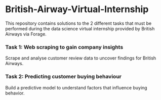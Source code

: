 # British-Airway-Virtual-Internship
This repository contains solutions to the 2 different tasks that must be performed during the data science virtual internship provided by British Airways via Forage.


###  Task 1: Web scraping to gain company insights
Scrape and analyse customer review data to uncover findings for British Airways.

### Task 2: Predicting customer buying behaviour
Build a predictive model to understand factors that influence buying behavior.
